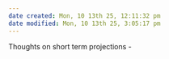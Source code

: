 ```yaml
---
date created: Mon, 10 13th 25, 12:11:32 pm
date modified: Mon, 10 13th 25, 3:05:17 pm
---
```

Thoughts on short term projections -
